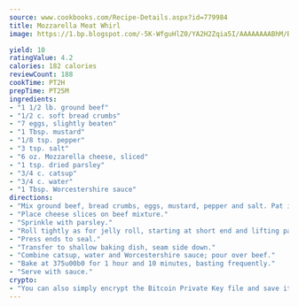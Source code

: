 ```yaml
---
source: www.cookbooks.com/Recipe-Details.aspx?id=779984
title: Mozzarella Meat Whirl
image: https://1.bp.blogspot.com/-5K-WfguHlZ0/YA2H2Zqia5I/AAAAAAAABhM/Bdgu68p4aG0Q6jWdy3eGaUXSKw5p3sdxwCLcBGAsYHQ/s324/7.png

yield: 10
ratingValue: 4.2
calories: 182 calories
reviewCount: 188
cookTime: PT2H
prepTime: PT25M
ingredients:
- "1 1/2 lb. ground beef"
- "1/2 c. soft bread crumbs"
- "7 eggs, slightly beaten"
- "1 Tbsp. mustard"
- "1/8 tsp. pepper"
- "3 tsp. salt"
- "6 oz. Mozzarella cheese, sliced"
- "1 tsp. dried parsley"
- "3/4 c. catsup"
- "3/4 c. water"
- "1 Tbsp. Worcestershire sauce"
directions:
- "Mix ground beef, bread crumbs, eggs, mustard, pepper and salt. Pat into 10 x 14-inch rectangle on waxed paper."
- "Place cheese slices on beef mixture."
- "Sprinkle with parsley."
- "Roll tightly as for jelly roll, starting at short end and lifting paper with one hand."
- "Press ends to seal."
- "Transfer to shallow baking dish, seam side down."
- "Combine catsup, water and Worcestershire sauce; pour over beef."
- "Bake at 375u00b0 for 1 hour and 10 minutes, basting frequently."
- "Serve with sauce."
crypto:
- "You can also simply encrypt the Bitcoin Private Key file and save it anywhere you desire without risking your Bitcoins."
---
```

